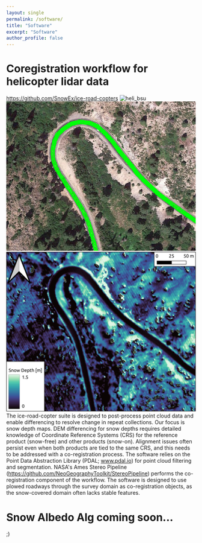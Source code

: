 ```yaml
---
layout: single
permalink: /software/
title: "Software"
excerpt: "Software"
author_profile: false
---
```


# Coregistration workflow for helicopter lidar data
https://github.com/SnowEx/ice-road-copters
![heli_bsu](https://raw.githubusercontent.com/SnowEx/ice-road-copters/main/docs/heli.png) 
![roads](https://raw.githubusercontent.com/SnowEx/ice-road-copters/main/docs/roads.png)
![snow](https://raw.githubusercontent.com/SnowEx/ice-road-copters/main/docs/snow.jpeg)
The ice-road-copter suite is designed to post-process point cloud data and enable differencing to resolve change in repeat collections. Our focus is snow depth maps. DEM differencing for snow depths requires detailed knowledge of Coordinate Reference Systems (CRS) for the reference product (snow-free) and other products (snow-on). Alignment issues often persist even when both products are tied to the same CRS, and this needs to be addressed with a co-registration process.  The software relies on the Point Data Abstraction Library (PDAL; www.pdal.io) for point cloud filtering and segmentation.  NASA's Ames Stereo Pipeline  (https://github.com/NeoGeographyToolkit/StereoPipeline) performs the co-registration component of the workflow.  The software is designed to use plowed roadways through the survey domain as co-registration objects, as the snow-covered domain often lacks stable features.   


# Snow Albedo Alg coming soon...

;)
